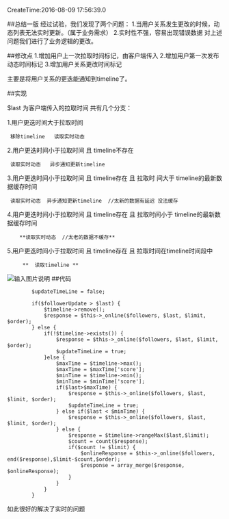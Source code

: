 CreateTime:2016-08-09 17:56:39.0

##总结一版
经过试验，我们发现了两个问题：
    1.当用户关系发生更改的时候，动态列表无法实时更新。（属于业务需求）
    2.实时性不强，容易出现错误数据
对上述问题我们进行了业务逻辑的更改。

##修改点
1.增加用户上一次拉取时间标记，由客户端传入
2.增加用户第一次发布动态时间标记
3.增加用户关系更改时间标记

主要是将用户关系的更迭能通知到timeline了。

##实现

 $last 为客户端传入的拉取时间
共有几个分支：

1.用户更迭时间大于拉取时间  
   
     移除timeline   读取实时动态
  2.用户更迭时间小于拉取时间 且  timeline不存在   
  
     读取实时动态   异步通知更新timeline
  3.用户更迭时间小于拉取时间  且  timeline存在  且  拉取时 间大于 timeline的最新数据缓存时间

     读取实时动态  异步通知更新timeline  //太新的数据有延迟 没法缓存

4.用户更迭时间小于拉取时间  且  timeline存在  且  拉取时间小于 timeline的最新数据缓存时间

        **读取实时动态  //太老的数据不缓存**
 5.用户更迭时间小于拉取时间  且  timeline存在  且 拉取时间在timeline时间段中

         **  读取timeline **

![输入图片说明](https://static.oschina.net/uploads/img/201608/09180253_8eMk.png "在这里输入图片标题")
##代码
```
		$updateTimeLine = false;

		if($followerUpdate > $last) {  
			$timeline->remove();
			$response = $this->_online($followers, $last, $limit, $order);
		} else {
			if(!$timeline->exists()) {
				$response = $this->_online($followers, $last, $limit, $order);
				$updateTimeLine = true;
			}else {
				$maxTime = $timeline->max();
				$maxTime = $maxTime['score'];
				$minTime = $timeline->min();
				$minTime = $minTime['score'];
				if($last>$maxTime) {
					$response = $this->_online($followers, $last, $limit, $order);
					$updateTimeLine = true;
				} else if($last < $minTime) {
					$response = $this->_online($followers, $last, $limit, $order);
				} else {
					$response = $timeline->rangeMax($last,$limit);
					$count = count($response);
					if($count != $limit) {
						$onlineResponse = $this->_online($followers, end($response),$limit-$count,$order);
						$response = array_merge($response, $onlineResponse);
					}
				}
			}
		}
```
如此很好的解决了实时的问题